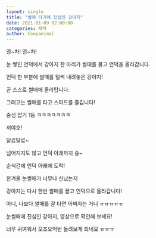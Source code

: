 ```yaml
---
layout: single
title: "썰매 타기에 진심인 강아지"
date: 2021-01-09 02:00:00
categories: 재미
author: Companimal
---
```


영~차! 영~차!

눈 쌓인 언덕에서 강아지 한 마리가 썰매를 물고 언덕을 올라갑니다.

언덕 한 부분에 썰매를 털썩 내려놓은 강아지!

곧 스스로 썰매에 올라탑니다.

그러고는 썰매를 타고 스피드를 즐깁니다!

중심 잡기 1등 ㅋㅋㅋㅋㅋㅋㅋ

끼야호!

달료달료~

넘어지지도 않고 언덕 아래까지 슝~

순식간에 언덕 아래에 도착!

한겨울 눈썰매가 너무나 신났는지

강아지는 다시 한번 썰매를 끌고 언덕으로 올라갑니다!

아니, 나보다 썰매를 잘 타면 어쩌자는 거니 ㅠㅠㅠㅠㅠ

눈썰매에 진심인 강아지, 영상으로 확인해 보세요!

너무 귀여워서 오조오억번 돌려보게 되네요 ㅠㅠㅠ
